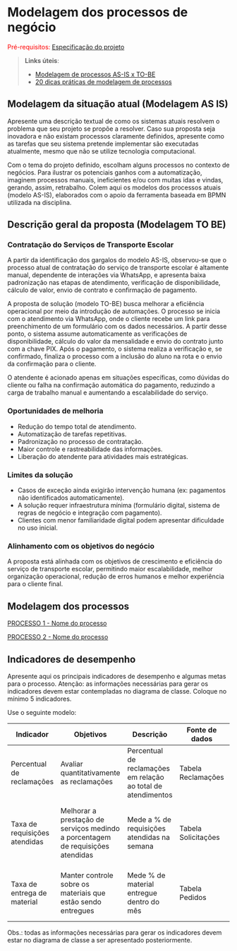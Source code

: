 # Modelagem dos processos de negócio

<span style="color:red">Pré-requisitos: <a href="02-Especificacao.md"> Especificação do projeto</a></span>

> **Links úteis**:
> - [Modelagem de processos AS-IS x TO-BE](https://dheka.com.br/modelagem-as-is-to-be/)
> - [20 dicas práticas de modelagem de processos](https://dheka.com.br/20-dicas-praticas-de-modelagem-de-processos/)

## Modelagem da situação atual (Modelagem AS IS)

Apresente uma descrição textual de como os sistemas atuais resolvem o problema que seu projeto se propõe a resolver. Caso sua proposta seja inovadora e não existam processos claramente definidos, apresente como as tarefas que seu sistema pretende implementar são executadas atualmente, mesmo que não se utilize tecnologia computacional.

Com o tema do projeto definido, escolham alguns processos no contexto de negócios. Para ilustrar os potenciais ganhos com a automatização, imaginem processos manuais, ineficientes e/ou com muitas idas e vindas, gerando, assim, retrabalho. Colem aqui os modelos dos processos atuais (modelo AS-IS), elaborados com o apoio da ferramenta baseada em BPMN utilizada na disciplina.

## Descrição geral da proposta (Modelagem TO BE)

### Contratação do Serviços de Transporte Escolar

A partir da identificação dos gargalos do modelo AS-IS, observou-se que o processo atual de contratação do serviço de transporte escolar é altamente manual, dependente de interações via WhatsApp, e apresenta baixa padronização nas etapas de atendimento, verificação de disponibilidade, cálculo de valor, envio de contrato e confirmação de pagamento.

A proposta de solução (modelo TO-BE) busca melhorar a eficiência operacional por meio da introdução de automações. O processo se inicia com o atendimento via WhatsApp, onde o cliente recebe um link para preenchimento de um formulário com os dados necessários. A partir desse ponto, o sistema assume automaticamente as verificações de disponibilidade, cálculo do valor da mensalidade e envio do contrato junto com a chave PIX. Após o pagamento, o sistema realiza a verificação e, se confirmado, finaliza o processo com a inclusão do aluno na rota e o envio da confirmação para o cliente.

O atendente é acionado apenas em situações específicas, como dúvidas do cliente ou falha na confirmação automática do pagamento, reduzindo a carga de trabalho manual e aumentando a escalabilidade do serviço.

### Oportunidades de melhoria

- Redução do tempo total de atendimento.
- Automatização de tarefas repetitivas.
- Padronização no processo de contratação.
- Maior controle e rastreabilidade das informações.
- Liberação do atendente para atividades mais estratégicas.

### Limites da solução

- Casos de exceção ainda exigirão intervenção humana (ex: pagamentos não identificados automaticamente).
- A solução requer infraestrutura mínima (formulário digital, sistema de regras de negócio e integração com pagamento).
- Clientes com menor familiaridade digital podem apresentar dificuldade no uso inicial.

### Alinhamento com os objetivos do negócio

A proposta está alinhada com os objetivos de crescimento e eficiência do serviço de transporte escolar, permitindo maior escalabilidade, melhor organização operacional, redução de erros humanos e melhor experiência para o cliente final.


## Modelagem dos processos

[PROCESSO 1 - Nome do processo](./processes/processo-1-nome-do-processo.md "Detalhamento do processo 1.")

[PROCESSO 2 - Nome do processo](./processes/processo-2-nome-do-processo.md "Detalhamento do processo 2.")


## Indicadores de desempenho

Apresente aqui os principais indicadores de desempenho e algumas metas para o processo. Atenção: as informações necessárias para gerar os indicadores devem estar contempladas no diagrama de classe. Coloque no mínimo 5 indicadores.

Use o seguinte modelo:

| **Indicador** | **Objetivos** | **Descrição** | **Fonte de dados** | **Fórmula de cálculo** |
| ---           | ---           | ---           | ---             | ---             |
| Percentual de reclamações | Avaliar quantitativamente as reclamações | Percentual de reclamações em relação ao total de atendimentos | Tabela Reclamações | número total de reclamações / número total de atendimentos |
| Taxa de requisições atendidas | Melhorar a prestação de serviços medindo a porcentagem de requisições atendidas| Mede a % de requisições atendidas na semana | Tabela Solicitações | (número de requisições atendidas / número total de requisições) * 100 |
| Taxa de entrega de material | Manter controle sobre os materiais que estão sendo entregues | Mede % de material entregue dentro do mês | Tabela Pedidos | (número de pedidos entregues / número total de pedidos) * 100 |


Obs.: todas as informações necessárias para gerar os indicadores devem estar no diagrama de classe a ser apresentado posteriormente.
